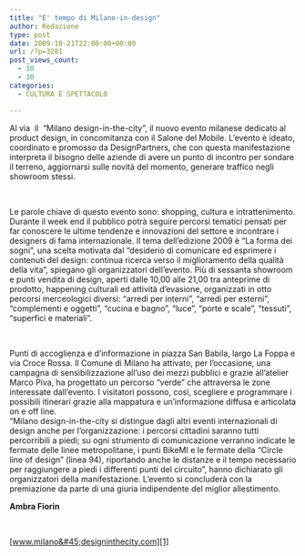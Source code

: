```yaml
---
title: "E' tempo di Milano-in-design"
author: Redazione
type: post
date: 2009-10-21T22:00:00+00:00
url: /?p=3281
post_views_count:
  - 10
  - 10
categories:
  - CULTURA E SPETTACOLO

---
```

Al via&nbsp; il&nbsp; &ldquo;Milano design&#45;in&#45;the&#45;city&rdquo;, il nuovo evento milanese dedicato al product design, in concomitanza con il Salone del Mobile. L&#8217;evento &egrave; ideato, coordinato e promosso da DesignPartners, che con questa manifestazione interpreta il bisogno delle aziende di avere un punto di incontro per sondare il terreno, aggiornarsi sulle novit&agrave; del momento, generare traffico negli showroom stessi.

&nbsp;

Le parole chiave di questo evento sono: shopping, cultura e intrattenimento. Durante il week end il pubblico potr&agrave; seguire percorsi tematici pensati per far conoscere le ultime tendenze e innovazioni del settore e incontrare i designers di fama internazionale. Il tema dell&#8217;edizione 2009 &egrave; &ldquo;La forma dei sogni&rdquo;, una scelta motivata dal &ldquo;desiderio di comunicare ed esprimere i contenuti del design: continua ricerca verso il miglioramento della qualit&agrave; della vita&rdquo;, spiegano gli organizzatori dell&rsquo;evento. Pi&ugrave; di sessanta showroom e punti vendita di design, aperti dalle 10,00 alle 21,00 tra anteprime di prodotto, happening culturali ed attivit&agrave; d&rsquo;evasione, organizzati in otto percorsi merceologici diversi: &ldquo;arredi per interni&rdquo;, &ldquo;arredi per esterni&rdquo;, &ldquo;complementi e oggetti&rdquo;, &ldquo;cucina e bagno&rdquo;, &ldquo;luce&rdquo;, &ldquo;porte e scale&rdquo;, &ldquo;tessuti&rdquo;, &ldquo;superfici e materiali&rdquo;.

&nbsp;

Punti di accoglienza e d&rsquo;informazione in piazza San Babila, largo La Foppa e via Croce Rossa. Il Comune di Milano ha attivato, per l&#8217;occasione, una campagna di sensibilizzazione all&rsquo;uso dei mezzi pubblici e grazie all&rsquo;atelier Marco Piva, ha progettato un percorso &ldquo;verde&rdquo; che attraversa le zone interessate dall&rsquo;evento. I visitatori possono, cos&igrave;, scegliere e programmare i possibili itinerari grazie alla mappatura e un&rsquo;informazione diffusa e articolata on e off line.  
&ldquo;Milano design&#45;in&#45;the&#45;city si distingue dagli altri eventi internazionali di design anche per l&#8217;organizzazione: i percorsi cittadini saranno tutti percorribili a piedi; su ogni strumento di comunicazione verranno indicate le fermate delle linee metropolitane, i punti BikeMI e le fermate della &ldquo;Circle line of design&rdquo; (linea 94), riportando anche le distanze e il tempo necessario per raggiungere a piedi i differenti punti del circuito&rdquo;, hanno dichiarato gli organizzatori della manifestazione. L&#8217;evento si concluder&agrave; con la premiazione da parte di una giuria indipendente del miglior allestimento.

**Ambra Fiorin&nbsp;**

&nbsp;

[www.milano&#45;designinthecity.com][1]  
&nbsp;

 [1]: https://www.milano&#45;designinthecity.com